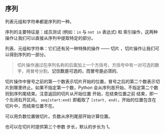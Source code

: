 ## 序列

列表元组和字符串都是序列的一种。

序列的主要特征是：成员测试 (例如：`in` 与 `not in` 表达式) 和 索引操作，这两种操作让我们可以直接从序列中提取特定的部分。

列表、元组和字符串：它们还有另一种特殊的操作 —— 切片 ，切片操作让我们可以得到序列的一部分。

> 切片操作通过在序列名称的后面加上一个方括号，方括号中有一对可选的数字，用冒号分割。**记住数是可选的，而冒号是必须的**。

切片操作中冒号之前的第一个数表示切片开始的位置，冒号之后的第二个数表示切片到哪里终止。如果不指定第一个数，Python 会从序列首开始，不指定第二个数则到序列尾结束。注意返回的切片从开始位置 开始，在结束位置之前 结束，即一个左闭右开区间。
`seq[start:end]` 即截取了 `[start, end)`，开始的位置包含在切片中，而结束位置不在。

可以用负数位置做切片。负数从序列尾部开始计算位置。

也可以在切片时提供第三个参数 步长，默认的步长为 1。